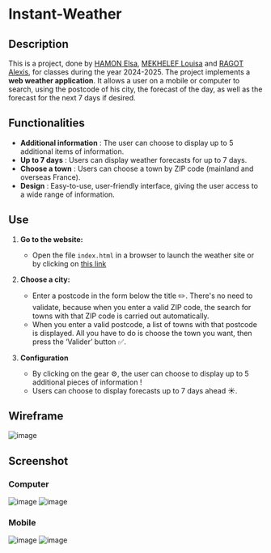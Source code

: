 # Instant-Weather

## Description
This is a project, done by [HAMON Elsa](https://github.com/AstatePNG), [MEKHELEF Louisa](https://github.com/LouMek) and [RAGOT Alexis](https://github.com/Asriel6), for classes during the year 2024-2025. The project implements a **web weather application**. It allows a user on a mobile or computer to search, using the postcode of his city, the forecast of the day, as well as the forecast for the next 7 days if desired.

## Functionalities 

- **Additional information** : The user can choose to display up to 5 additional items of information.
- **Up to 7 days** : Users can display weather forecasts for up to 7 days.
- **Choose a town** : Users can choose a town by ZIP code (mainland and overseas France).
- **Design** : Easy-to-use, user-friendly interface, giving the user access to a wide range of information.

## Use

1. **Go to the website:**
   - Open the file `index.html` in a browser to launch the weather site or by clicking on [this link](https://astatepng.github.io/Instant-Weather/)
  
3. **Choose a city:**
   - Enter a postcode in the form below the title ✏️. There's no need to validate, because when you enter a valid ZIP code, the search for towns with that ZIP code is carried out automatically.
   - When you enter a valid postcode, a list of towns with that postcode is displayed. All you have to do is choose the town you want, then press the ‘Valider’ button ✅.
     
4. **Configuration**
   - By clicking on the gear ⚙️, the user can choose to display up to 5 additional pieces of information !
   - Users can choose to display forecasts up to 7 days ahead ☀️.

## Wireframe
![image](https://github.com/user-attachments/assets/032e79ae-764f-40af-8df0-314bdb247f6c)

## Screenshot
### Computer
![image](https://github.com/user-attachments/assets/bbdbbd0b-230a-4f3c-ac72-75f233fecc58)
![image](https://github.com/user-attachments/assets/5b71e5fe-97a1-42c3-8af4-458405ac3ccd)

### Mobile
![image](https://github.com/user-attachments/assets/f767903a-5bae-44da-9266-96938ad4dc61)  ![image](https://github.com/user-attachments/assets/c088dadf-f037-4c82-899f-8259a819e299)














